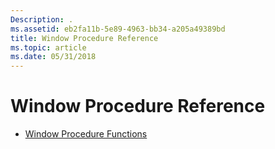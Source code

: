 ```yaml
---
Description: .
ms.assetid: eb2fa11b-5e89-4963-bb34-a205a49389bd
title: Window Procedure Reference
ms.topic: article
ms.date: 05/31/2018
---
```


# Window Procedure Reference

-   [Window Procedure Functions](window-procedure-functions.md)

 

 



